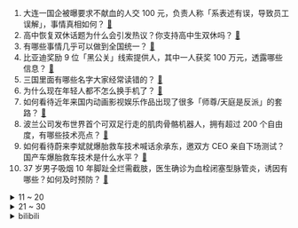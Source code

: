 1. 大连一国企被曝要求不献血的人交 100 元，负责人称「系表述有误，导致员工误解」，事情真相如何？ [:link:](https://www.zhihu.com/question/12935897562)
2. 高中恢复双休话题为什么会引发热议？你支持高中生双休吗？ [:link:](https://www.zhihu.com/question/12499739338)
3. 有哪些事情几乎可以做到全国统一？ [:link:](https://www.zhihu.com/question/389592551)
4. 比亚迪奖励 9 位「黑公关」线索提供人，其中一人获奖 100 万元，透露哪些信息？ [:link:](https://www.zhihu.com/question/12791848314)
5. 三国里面有哪些名字大家经常读错的？ [:link:](https://www.zhihu.com/question/27669395)
6. 为什么现在年轻人都不怎么换手机了？ [:link:](https://www.zhihu.com/question/4987072286)
7. 如何看待近年来国内动画影视娱乐作品出现了很多「师尊/天庭是反派」的套路？ [:link:](https://www.zhihu.com/question/12707185407)
8. 波兰公司发布世界首个可双足行走的肌肉骨骼机器人，拥有超过  200  个自由度，有哪些技术亮点？ [:link:](https://www.zhihu.com/question/12901010321)
9. 如何看待蔚来李斌就爆胎救车技术喊话余承东，邀双方 CEO 亲自下场测试？国产车爆胎救车技术是什么水平？ [:link:](https://www.zhihu.com/question/12876930252)
10. 37 岁男子吸烟 10 年脚趾全烂需截肢，医生确诊为血栓闭塞型脉管炎，诱因有哪些？如何及时预防？ [:link:](https://www.zhihu.com/question/12803420453)
<details>
<summary>11 ~ 20</summary>

11. DeepSeek 宣布下周将会陆续开源 5 个代码库，可能会公开哪些信息？ [:link:](https://www.zhihu.com/question/12916806457)
12. 浙江一中学年薪 80 万招聘特级教师，还提供住宿，靠钱能堆出好学校、好成绩吗？ [:link:](https://www.zhihu.com/question/12933914107)
13. 第 26 届农心杯团体赛，中方主将丁浩不敌韩方主将申真谞，韩国达成 5 连冠，如何看待这一结果？ [:link:](https://www.zhihu.com/question/12936962751)
14. 比亚迪股价创历史新高，市值 1.12 万亿进入 A 股前十，如何看待这一表现？还有哪些信息值得关注？ [:link:](https://www.zhihu.com/question/12904073251)
15. 特朗普终止美联邦政府内所有平权政策，恢复死刑，这意味着什么？将对美国社会产生哪些影响？ [:link:](https://www.zhihu.com/question/12891094175)
16. 以《美国队长 4》为例，为什么美国文化工作者无法再制作出符合人们期待的超级英雄？ [:link:](https://www.zhihu.com/question/12801624842)
17. 如果雷军离开了小米，小米还能走下去吗？ [:link:](https://www.zhihu.com/question/531183568)
18. 2026 名古屋亚运会首批 11 个入选电竞项目公布，如何评价这份名单？ [:link:](https://www.zhihu.com/question/12890748409)
19. Python 打包成 exe，太大了该怎么解决？ [:link:](https://www.zhihu.com/question/281858271)
20. 给你500万，和一张清华录取通知书，只能选一个，你会怎么选？ [:link:](https://www.zhihu.com/question/12413384269)
</details>
<details>
<summary>21 ~ 30</summary>

21. 京东、美团相继为骑手缴社保，外卖行业用工规范会收紧吗？未来骑手会从「灵活就业」走向「正式雇佣」模式吗？ [:link:](https://www.zhihu.com/question/12817892568)
22. DeepSeek 思维链展示的是真实思考过程吗？还是为了更像人类思维而展示的呢？ [:link:](https://www.zhihu.com/question/12636871054)
23. 胖东来将开「网课」分享工作方法和生活方法，你如何看待「胖东来」模式的推广？企业复制这种模式难吗？ [:link:](https://www.zhihu.com/question/11925817910)
24. 哪吒与漫威超级英雄（如蜘蛛侠）对比，谁的战力更强？ [:link:](https://www.zhihu.com/question/11740653238)
25. 江苏发布 15 条生育支持措施，生育一孩也将享 50% 社保补贴，还有哪些内容值得关注？ [:link:](https://www.zhihu.com/question/12854488855)
26. 为什么感觉深圳最近几年没啥创新？ [:link:](https://www.zhihu.com/question/12532778146)
27. 和水平不如自己的人打羽毛球会退步吗？ [:link:](https://www.zhihu.com/question/402651238)
28. 假如商朝在封神大战中成功镇压了所有反抗力量，三界将如何重新构建？ [:link:](https://www.zhihu.com/question/12232497135)
29. 为什么有些人觉得上班像「坐牢」，而有些人却觉得上班是一种「自由」？ [:link:](https://www.zhihu.com/question/12412735545)
30. 近年来，「松弛感」「精神内耗」等心理热词流行，如何判断自己是否真的抑郁焦虑？ [:link:](https://www.zhihu.com/question/12158144655)
</details><details>
<summary>bilibili</summary>

</details>